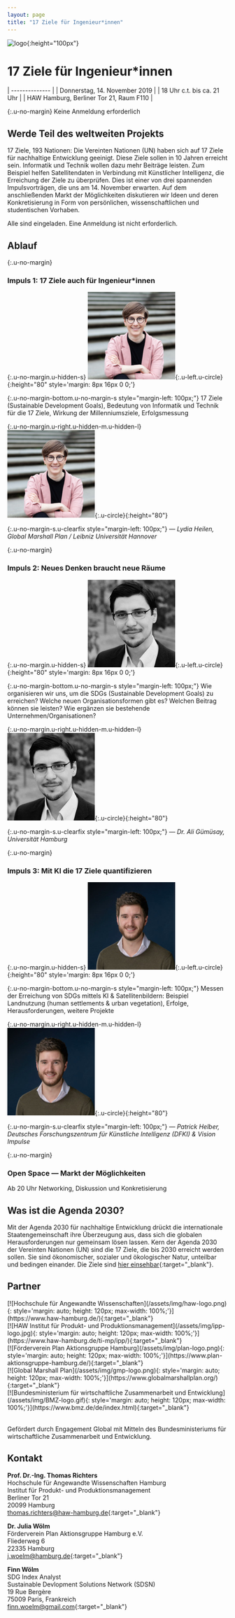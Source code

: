 ```yaml
---
layout: page
title: "17 Ziele für Ingenieur*innen"
---
```


![logo](https://sdg-events.de/static/sdg-logo.png){:height="100px"}

# 17 Ziele f&uuml;r Ingenieur\*innen

<div class='highlight-box u-inline-block' markdown='1'>

| --------------   |
| Donnerstag, 14. November 2019     |
| 18 Uhr c.t. bis ca. 21 Uhr         |
| HAW Hamburg, Berliner Tor 21, Raum F110  |

{:.u-no-margin}
Keine Anmeldung erforderlich


</div>

## Werde Teil des weltweiten Projekts

17 Ziele, 193 Nationen: Die Vereinten Nationen (UN) haben sich auf 17 Ziele f&uuml;r nachhaltige Entwicklung geeinigt. Diese Ziele sollen in 10 Jahren erreicht sein. Informatik und Technik wollen dazu mehr Beitr&auml;ge leisten. Zum Beispiel helfen Satellitendaten in Verbindung mit K&uuml;nstlicher Intelligenz, die Erreichung der Ziele zu &uuml;berpr&uuml;fen. Dies ist einer von drei spannenden Impulsvortr&auml;gen, die uns am 14. November erwarten. Auf dem anschlie&szlig;enden Markt der M&ouml;glichkeiten diskutieren wir Ideen und deren Konkretisierung in Form von pers&ouml;nlichen, wissenschaftlichen und studentischen Vorhaben.

Alle sind eingeladen. Eine Anmeldung ist nicht erforderlich.

## Ablauf

<div class='highlight-box u-block' markdown='1'>

{:.u-no-margin}
### Impuls 1: 17 Ziele auch f&uuml;r Ingenieur\*innen

{:.u-no-margin.u-hidden-s}
![speaker](/assets/img/lydia-heilen.jpeg){:.u-left.u-circle}{:height="80" style='margin: 8px 16px 0 0;'}

{:.u-no-margin-bottom.u-no-margin-s style="margin-left: 100px;"}
17 Ziele (Sustainable Development Goals), Bedeutung von Informatik und Technik f&uuml;r die 17 Ziele, Wirkung der Millenniumsziele, Erfolgsmessung

{:.u-no-margin.u-right.u-hidden-m.u-hidden-l}
![speaker](/assets/img/lydia-heilen.jpeg){:.u-circle}{:height="80"}

{:.u-no-margin-s.u-clearfix style="margin-left: 100px;"}
*&mdash; Lydia Heilen, Global Marshall Plan / Leibniz Universit&auml;t Hannover*


</div>

<div class='highlight-box u-block' markdown='1'>

{:.u-no-margin}
### Impuls 2: Neues Denken braucht neue R&auml;ume

{:.u-no-margin.u-hidden-s}
![speaker](/assets/img/ali-guemuesay.jpeg){:.u-left.u-circle}{:height="80" style='margin: 8px 16px 0 0;'}

{:.u-no-margin-bottom.u-no-margin-s style="margin-left: 100px;"}
Wie organisieren wir uns, um die SDGs (Sustainable Development Goals) zu erreichen? Welche neuen Organisationsformen gibt es?
Welchen Beitrag k&ouml;nnen sie leisten? Wie erg&auml;nzen sie bestehende Unternehmen/Organisationen?

{:.u-no-margin.u-right.u-hidden-m.u-hidden-l}
![speaker](/assets/img/ali-guemuesay.jpeg){:.u-circle}{:height="80"}

{:.u-no-margin-s.u-clearfix style="margin-left: 100px;"}
*&mdash; Dr. Ali G&uuml;m&uuml;say, Universit&auml;t Hamburg*

</div>

<div class='highlight-box u-block' markdown='1'>

{:.u-no-margin}
### Impuls 3: Mit KI die 17 Ziele quantifizieren

{:.u-no-margin.u-hidden-s}
![speaker](/assets/img/patrick-helber.jpeg){:.u-left.u-circle}{:height="80" style='margin: 8px 16px 0 0;'}

{:.u-no-margin-bottom.u-no-margin-s style="margin-left: 100px;"}
Messen der Erreichung von SDGs mittels KI & Satellitenbildern: Beispiel Landnutzung (human settlements & urban
vegetation), Erfolge, Herausforderungen, weitere Projekte

{:.u-no-margin.u-right.u-hidden-m.u-hidden-l}
![speaker](/assets/img/patrick-helber.jpeg){:.u-circle}{:height="80"}

{:.u-no-margin-s.u-clearfix style="margin-left: 100px;"}
*&mdash; Patrick Helber, Deutsches Forschungszentrum f&uuml;r K&uuml;nstliche Intelligenz (DFKI) & Vision Impulse*

</div>

<div class='highlight-box u-block' markdown='1'>

{:.u-no-margin}
### Open Space &mdash; Markt der M&ouml;glichkeiten

<span class='u-font-small'>
  Ab 20 Uhr  
</span>
Networking, Diskussion und Konkretisierung

</div>

## Was ist die Agenda 2030?

Mit der Agenda 2030 für nachhaltige Entwicklung dr&uuml;ckt die internationale Staatengemeinschaft ihre &Uuml;berzeugung aus, dass sich die globalen Herausforderungen nur gemeinsam l&ouml;sen lassen. Kern der Agenda 2030 der Vereinten Nationen (UN) sind die 17 Ziele, die bis 2030 erreicht werden sollen. Sie sind &ouml;konomischer, sozialer und &ouml;kologischer Natur, unteilbar und bedingen einander. Die Ziele sind [hier einsehbar](https://sustainabledevelopment.un.org/sdgs){:target="&#95;blank"}.

## Partner

<div class='o-grid' style='margin-bottom: 32px;'>
  <div class='o-grid__col--4-4-s o-grid__col--2-4-m o-grid__col--1-3-l' markdown='1'>
  [![Hochschule für Angewandte Wissenschaften](/assets/img/haw-logo.png){: style='margin: auto; height: 120px; max-width: 100%;'}](https://www.haw-hamburg.de/){:target="&#95;blank"}
  </div>
  <div class='o-grid__col--4-4-s o-grid__col--2-4-m o-grid__col--1-3-l' markdown='1'>
[![HAW Institut für Produkt- und Produktionsmanagement](/assets/img/ipp-logo.jpg){: style='margin: auto; height: 120px; max-width: 100%;'}](https://www.haw-hamburg.de/ti-mp/ipp/){:target="&#95;blank"}
  </div>
  <div class='o-grid__col--4-4-s o-grid__col--2-4-m o-grid__col--1-3-l' markdown='1'>
[![Förderverein Plan Aktionsgruppe Hamburg](/assets/img/plan-logo.png){: style='margin: auto; height: 120px; max-width: 100%;'}](https://www.plan-aktionsgruppe-hamburg.de/){:target="&#95;blank"}
  </div>
  <div class='o-grid__col--4-4-s o-grid__col--2-4-m o-grid__col--1-3-l' markdown='1'>
[![Global Marshall Plan](/assets/img/gmp-logo.png){: style='margin: auto; height: 120px; max-width: 100%;'}](https://www.globalmarshallplan.org/){:target="&#95;blank"}
  </div>
  <div class='o-grid__col--4-4-s o-grid__col--2-4-m o-grid__col--1-3-l' markdown='1'>
[![Bundesministerium für wirtschaftliche Zusammenarbeit und Entwicklung](/assets/img/BMZ-logo.gif){: style='margin: auto; height: 120px; max-width: 100%;'}](https://www.bmz.de/de/index.html){:target="&#95;blank"}
  </div>
</div>

Gef&ouml;rdert durch Engagement Global mit Mitteln des Bundesministeriums für wirtschaftliche Zusammenarbeit und Entwicklung.


## Kontakt

**Prof. Dr.-Ing. Thomas Richters**  
Hochschule f&uuml;r Angewandte Wissenschaften Hamburg  
Institut f&uuml;r Produkt- und Produktionsmanagement  
Berliner Tor 21  
20099 Hamburg  
[thomas.richters@haw-hamburg.de](mailto:thomas.richters@haw-hamburg.de){:target="&#95;blank"}


**Dr. Julia W&ouml;lm**  
F&ouml;rderverein Plan Aktionsgruppe Hamburg e.V.  
Fliederweg 6  
22335 Hamburg  
[j.woelm@hamburg.de](mailto:j.woelm@hamburg.de){:target="&#95;blank"}

**Finn W&ouml;lm**  
SDG Index Analyst  
Sustainable Devlopment Solutions Network (SDSN)  
19 Rue Berg&egrave;re  
75009 Paris, Frankreich  
[finn.woelm@gmail.com](mailto:finn.woelm@gmail.com){:target="&#95;blank"}


[Anmelden]: https://docs.google.com/forms/d/e/1FAIpQLSfCdKfjHpwWHAJLL7aNiOuj44d-loaVmrbBEmBNHSg9Nj4Kcg/viewform
